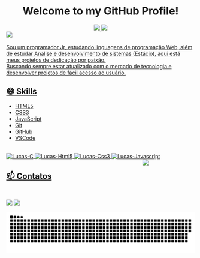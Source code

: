 <h1 align="center">Welcome to my GitHub Profile! </h1>


<div align="center">
  <a href="https://github.com/gabrielmarquesdev10">
  <img height="160em" src="https://github-readme-stats.vercel.app/api?username=gabrielmarquesdev10&show_icons=true&theme=default&include_all_commits=true&count_private=true"/>
  <img height="160em" src="https://github-readme-stats.vercel.app/api/top-langs/?username=gabrielmarquesdev10&layout=compact&langs_count=7&theme=default"/>
</div>
  
   <img src="https://media3.giphy.com/media/qgQUggAC3Pfv687qPC/giphy.gif?cid=ecf05e475abe68mff7k1jymd2k8hodzutyfg2ll4wzxujn7w&rid=giphy.gif&ct=g" heigh="300" width="300">





Sou um programador Jr, estudando linguagens de programação Web, 
além de estudar Analise e desenvolvimento de sistemas (Estácio),
aqui está meus projetos de dedicação por paixão.</br>
Buscando sempre estar atualizado com o mercado de tecnologia e desenvolver projetos
de fácil acesso ao usuário.


## 😄 Skills

<ul>
  <li>HTML5</li>
  <li>CSS3</li>
  <li>JavaScript</li>
  <li>Git</li>
  <li>GitHub</li>
  <li>VSCode</li>
 
</ul>



<div style="display: inline_block"><br>
  <img align="center" alt="Lucas-C" height="30" width="40" src="https://cdn.jsdelivr.net/gh/devicons/devicon/icons/c/c-original.svg">
  <img align="center" alt="Lucas-Html5" height="30" width="40" src="https://cdn.jsdelivr.net/gh/devicons/devicon/icons/html5/html5-original.svg">
  <img align="center" alt="Lucas-Css3" height="30" width="40" src="https://cdn.jsdelivr.net/gh/devicons/devicon/icons/css3/css3-original.svg">
  <img align="center" alt="Lucas-Javascript" height="30" width="40" src="https://cdn.jsdelivr.net/gh/devicons/devicon/icons/javascript/javascript-original.svg">
  <img align="right" width="140" src='https://avataaars.io/?avatarStyle=Circle&topType=ShortHairDreads01&accessoriesType=Round&hairColor=Black&facialHairType=Blank&clotheType=Hoodie&clotheColor=Black&eyeType=Happy&eyebrowType=DefaultNatural&mouthType=Smile&skinColor=Brown'/>
</div>



 ## 📫 Contatos <br><br>

 [<img src="https://img.shields.io/badge/medium-%2312100E.svg?&style=for-the-badge&logo=medium&logoColor=white" />](https://medium.com/@gabrielmarquesdev10)  [<img src="https://img.shields.io/badge/linkedin-%230077B5.svg?&style=for-the-badge&logo=linkedin&logoColor=white" />](https://www.linkedin.com/in/gabriel-marques-557032144/)

![Snake animation](https://github.com/gabrielmarquesdev10/gabrielmarquesdev10/blob/main/snake.svg)
<!--
